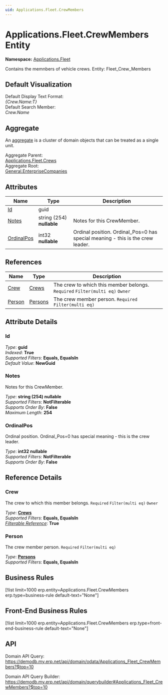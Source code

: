 ```yaml
---
uid: Applications.Fleet.CrewMembers
---
```

# Applications.Fleet.CrewMembers Entity

**Namespace:** [Applications.Fleet](Applications.Fleet.md)  

Contains the memnbers of vehicle crews. Entity: Fleet_Crew_Members

## Default Visualization
Default Display Text Format:  
_{Crew.Name:T}_  
Default Search Member:  
_Crew.Name_  

## Aggregate
An [aggregate](https://docs.erp.net/tech/advanced/concepts/aggregates.html) is a cluster of domain objects that can be treated as a single unit.  

Aggregate Parent:  
[Applications.Fleet.Crews](Applications.Fleet.Crews.md)  
Aggregate Root:  
[General.EnterpriseCompanies](General.EnterpriseCompanies.md)  

## Attributes

| Name | Type | Description |
| ---- | ---- | --- |
| [Id](Applications.Fleet.CrewMembers.md#id) | guid |  
| [Notes](Applications.Fleet.CrewMembers.md#notes) | string (254) __nullable__ | Notes for this CrewMember. 
| [OrdinalPos](Applications.Fleet.CrewMembers.md#ordinalpos) | int32 __nullable__ | Ordinal position. Ordinal_Pos=0 has special meaning - this is the crew leader. 

## References

| Name | Type | Description |
| ---- | ---- | --- |
| [Crew](Applications.Fleet.CrewMembers.md#crew) | [Crews](Applications.Fleet.Crews.md) | The crew to which this member belongs. `Required` `Filter(multi eq)` `Owner` |
| [Person](Applications.Fleet.CrewMembers.md#person) | [Persons](General.Contacts.Persons.md) | The crew member person. `Required` `Filter(multi eq)` |


## Attribute Details

### Id

_Type_: **guid**  
_Indexed_: **True**  
_Supported Filters_: **Equals, EqualsIn**  
_Default Value_: **NewGuid**  

### Notes

Notes for this CrewMember.

_Type_: **string (254) __nullable__**  
_Supported Filters_: **NotFilterable**  
_Supports Order By_: **False**  
_Maximum Length_: **254**  

### OrdinalPos

Ordinal position. Ordinal_Pos=0 has special meaning - this is the crew leader.

_Type_: **int32 __nullable__**  
_Supported Filters_: **NotFilterable**  
_Supports Order By_: **False**  


## Reference Details

### Crew

The crew to which this member belongs. `Required` `Filter(multi eq)` `Owner`

_Type_: **[Crews](Applications.Fleet.Crews.md)**  
_Supported Filters_: **Equals, EqualsIn**  
_[Filterable Reference](https://docs.erp.net/dev/domain-api/filterable-references.html)_: **True**  

### Person

The crew member person. `Required` `Filter(multi eq)`

_Type_: **[Persons](General.Contacts.Persons.md)**  
_Supported Filters_: **Equals, EqualsIn**  



## Business Rules

[!list limit=1000 erp.entity=Applications.Fleet.CrewMembers erp.type=business-rule default-text="None"]

## Front-End Business Rules

[!list limit=1000 erp.entity=Applications.Fleet.CrewMembers erp.type=front-end-business-rule default-text="None"]

## API

Domain API Query:
<https://demodb.my.erp.net/api/domain/odata/Applications_Fleet_CrewMembers?$top=10>

Domain API Query Builder:
<https://demodb.my.erp.net/api/domain/querybuilder#Applications_Fleet_CrewMembers?$top=10>

